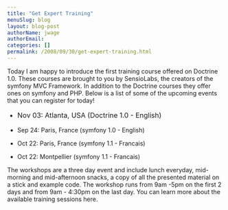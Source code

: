 ```yaml
---
title: "Get Expert Training"
menuSlug: blog
layout: blog-post
authorName: jwage
authorEmail:
categories: []
permalink: /2008/09/30/get-expert-training.html
---
```

<p>

Today I am happy to introduce the first training course offered on
Doctrine 1.0. These courses are brought to you by SensioLabs, the
creators of the symfony MVC Framework. In addition to the Doctrine
courses they offer ones on symfony and PHP. Below is a list of some of
the upcoming events that you can register for today!

</p><ul><li style="font-size: 16px">

Nov 03: Atlanta, USA (Doctrine 1.0 - English)

</li><li>

Sep 24: Paris, France (symfony 1.0 - English)

</li><li>

Oct 22: Paris, France (symfony 1.1 - Francais)

</li><li>

Oct 22: Montpellier (symfony 1.1 - Francais)

</li></ul><p>

The workshops are a three day event and include lunch everyday,
mid-morning and mid-afternoon snacks, a copy of all the presented
material on a stick and example code. The workshop runs from 9am -5pm on
the first 2 days and from 9am - 4:30pm on the last day. You can learn
more about the available training sessions here.

</p>



